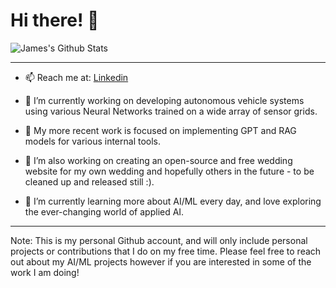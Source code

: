 # Hi there! 👋


![James's Github Stats](https://github-readme-stats.vercel.app/api?username=jpoir&count_private=true&hide=issues)
<!-- ![Top Languages](https://github-readme-stats.vercel.app/api/top-langs/?username=jpoir&layout=compact)-->

---
- 📫 Reach me at: [Linkedin](https://www.linkedin.com/in/jpoir/)

- 🔭 I’m currently working on developing autonomous vehicle systems using various Neural Networks trained on a wide array of sensor grids.
- 🔭 My more recent work is focused on implementing GPT and RAG models for various internal tools.
- 🔭 I’m also working on creating an open-source and free wedding website for my own wedding and hopefully others in the future - to be cleaned up and released still :).
- 🌱 I’m currently learning more about AI/ML every day, and love exploring the ever-changing world of applied AI.
---

Note: This is my personal Github account, and will only include personal projects or contributions that I do on my free time.  Please feel free to reach out about my AI/ML projects however if you are interested in some of the work I am doing!
<!-- **jpoirier1/jpoirier1** is a ✨ _special_ ✨ repository because its `README.md` (this file) appears on your GitHub profile.

Templates:

- 🔭 I’m currently working on ...
- 🌱 I’m currently learning ...
- 👯 I’m looking to collaborate on ...
- 🤔 I’m looking for help with ...
- 💬 Ask me about ...
- 📫 How to reach me: ...
- 😄 Pronouns: ...
- ⚡ Fun fact: ...
-->

